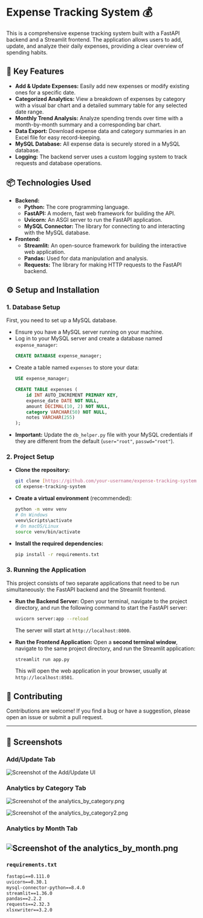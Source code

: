 # Expense Tracking System 💰

This is a comprehensive expense tracking system built with a FastAPI backend and a Streamlit frontend. The application allows users to add, update, and analyze their daily expenses, providing a clear overview of spending habits.

## 🚀 Key Features

* **Add & Update Expenses:** Easily add new expenses or modify existing ones for a specific date.
* **Categorized Analytics:** View a breakdown of expenses by category with a visual bar chart and a detailed summary table for any selected date range.
* **Monthly Trend Analysis:** Analyze spending trends over time with a month-by-month summary and a corresponding bar chart.
* **Data Export:** Download expense data and category summaries in an Excel file for easy record-keeping.
* **MySQL Database:** All expense data is securely stored in a MySQL database.
* **Logging:** The backend server uses a custom logging system to track requests and database operations.

## 📦 Technologies Used

* **Backend:**
    * **Python:** The core programming language.
    * **FastAPI:** A modern, fast web framework for building the API.
    * **Uvicorn:** An ASGI server to run the FastAPI application.
    * **MySQL Connector:** The library for connecting to and interacting with the MySQL database.
* **Frontend:**
    * **Streamlit:** An open-source framework for building the interactive web application.
    * **Pandas:** Used for data manipulation and analysis.
    * **Requests:** The library for making HTTP requests to the FastAPI backend.

## ⚙️ Setup and Installation

### 1. Database Setup

First, you need to set up a MySQL database.

* Ensure you have a MySQL server running on your machine.
* Log in to your MySQL server and create a database named `expense_manager`:
    ```sql
    CREATE DATABASE expense_manager;
    ```
* Create a table named `expenses` to store your data:
    ```sql
    USE expense_manager;
    
    CREATE TABLE expenses (
        id INT AUTO_INCREMENT PRIMARY KEY,
        expense_date DATE NOT NULL,
        amount DECIMAL(10, 2) NOT NULL,
        category VARCHAR(50) NOT NULL,
        notes VARCHAR(255)
    );
    ```
* **Important:** Update the `db_helper.py` file with your MySQL credentials if they are different from the default (`user="root"`, `passwd="root"`).

### 2. Project Setup

* **Clone the repository:**
    ```bash
    git clone [https://github.com/your-username/expense-tracking-system.git](https://github.com/your-username/expense-tracking-system.git)
    cd expense-tracking-system
    ```
* **Create a virtual environment** (recommended):
    ```bash
    python -m venv venv
    # On Windows
    venv\Scripts\activate
    # On macOS/Linux
    source venv/bin/activate
    ```
* **Install the required dependencies:**
    ```bash
    pip install -r requirements.txt
    ```

### 3. Running the Application

This project consists of two separate applications that need to be run simultaneously: the FastAPI backend and the Streamlit frontend.

* **Run the Backend Server:**
    Open your terminal, navigate to the project directory, and run the following command to start the FastAPI server:
    ```bash
    uvicorn server:app --reload
    ```
    The server will start at `http://localhost:8000`.

* **Run the Frontend Application:**
    Open a **second terminal window**, navigate to the same project directory, and run the Streamlit application:
    ```bash
    streamlit run app.py
    ```
    This will open the web application in your browser, usually at `http://localhost:8501`.

## 🤝 Contributing

Contributions are welcome! If you find a bug or have a suggestion, please open an issue or submit a pull request.

---
## 📸 Screenshots

### Add/Update Tab

![Screenshot of the Add/Update UI](image/add-update.png)

### Analytics by Category Tab

![Screenshot of the analytics_by_category.png](image/analytics_by_category.png)

![Screenshot of the analytics_by_category2.png](image/analytics_by_category2.png)

### Analytics by Month Tab
![Screenshot of the analytics_by_month.png](image/analytics_by_month.png)
---

### `requirements.txt`

```txt
fastapi==0.111.0
uvicorn==0.30.1
mysql-connector-python==8.4.0
streamlit==1.36.0
pandas==2.2.2
requests==2.32.3
xlsxwriter==3.2.0
